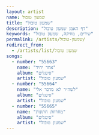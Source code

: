```yaml
---
layout: artist
name: שמעון טובול
title: "שמעון טובול"
description: "דף האמן שמעון טובול"
keywords: "שירים, מוזיקה, שמעון טובול"
permalink: /artists/שמעון-טובול/
redirect_from:
  - /artists/list/שמעון טובול
songs:
  - number: "55663"
    name: "אחד יחיד"
    album: "סינגלים"
    artist: "שמעון טובול"
  - number: "55664"
    name: "לשה״ר לא מדבר אלי"
    album: "סינגלים"
    artist: "שמעון טובול"
  - number: "55665"
    name: "מחרוזת חתונות"
    album: "סינגלים"
    artist: "שמעון טובול"
---
```

